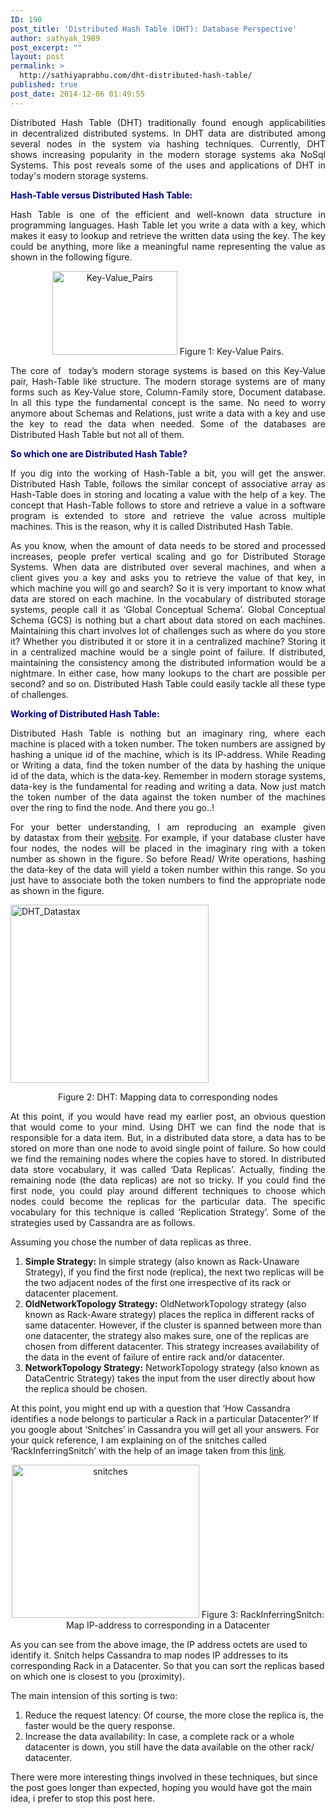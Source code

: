 ```yaml
---
ID: 190
post_title: 'Distributed Hash Table (DHT): Database Perspective'
author: sathyak_1989
post_excerpt: ""
layout: post
permalink: >
  http://sathiyaprabhu.com/dht-distributed-hash-table/
published: true
post_date: 2014-12-06 01:49:55
---
```

<p style="text-align: justify;">Distributed Hash Table (DHT) traditionally found enough applicabilities in decentralized distributed systems. In DHT data are distributed among several nodes in the system via hashing techniques. Currently, DHT shows increasing popularity in the modern storage systems aka NoSql Systems. This post reveals some of the uses and applications of DHT in today's modern storage systems.</p>
<strong><span style="color: #000080;">Hash-Table versus Distributed Hash Table:</span></strong>
<p style="text-align: justify;">Hash Table is one of the efficient and well-known data structure in programming languages. Hash Table let you write a data with a key, which makes it easy to lookup and retrieve the written data using the key. The key could be anything, more like a meaningful name representing the value as shown in the following figure.</p>
<p style="text-align: center;"><a href="http://sathiyaprabhu.com/look-inside/uploads/2014/12/Key-Value_Pairs.png"><img class="aligncenter wp-image" src="http://sathiyaprabhu.com/look-inside/uploads/2014/12/Key-Value_Pairs.png" alt="Key-Value_Pairs" width="200" height="134" /></a> Figure 1: Key-Value Pairs.</p>
<p style="text-align: justify;">The core of  today’s modern storage systems is based on this Key-Value pair, Hash-Table like structure. The modern storage systems are of many forms such as Key-Value store, Column-Family store, Document database. In all this type the fundamental concept is the same. No need to worry anymore about Schemas and Relations, just write a data with a key and use the key to read the data when needed. Some of the databases are Distributed Hash Table but not all of them. <!-- By adding an extra word ‘Distributed’ to Hash-Table, it is normal to have misconception that Distributed Hash Table is nothing but, dividing a Hash-Table (Key-Value data structure) into several smaller Hash-Tables and storing it on multiple machines. --></p>
<span style="color: #000080;"><strong>So which one are Distributed Hash Table?</strong></span>
<p style="text-align: justify;">If you dig into the working of Hash-Table a bit, you will get the answer. Distributed Hash Table, follows the similar concept of associative array as Hash-Table does in storing and locating a value with the help of a key. The concept that Hash-Table follows to store and retrieve a value in a software program is extended to store and retrieve the value across multiple machines. This is the reason, why it is called Distributed Hash Table.</p>
<p style="text-align: justify;">As you know, when the amount of data needs to be stored and processed increases, people prefer vertical scaling and go for Distributed Storage Systems. When data are distributed over several machines, and when a client gives you a key and asks you to retrieve the value of that key, in which machine you will go and search? So it is very important to know what data are stored on each machine. In the vocabulary of distributed storage systems, people call it as ‘Global Conceptual Schema’. Global Conceptual Schema (GCS) is nothing but a chart about data stored on each machines. Maintaining this chart involves lot of challenges such as where do you store it? Whether you distributed it or store it in a centralized machine? Storing it in a centralized machine would be a single point of failure. If distributed, maintaining the consistency among the distributed information would be a nightmare. In either case, how many lookups to the chart are possible per second? and so on. Distributed Hash Table could easily tackle all these type of challenges.</p>
<span style="color: #000080;"><strong>Working of Distributed Hash Table:</strong></span>
<p style="text-align: justify;">Distributed Hash Table is nothing but an imaginary ring, where each machine is placed with a token number. The token numbers are assigned by hashing a unique id of the machine, which is its IP-address. While Reading or Writing a data, find the token number of the data by hashing the unique id of the data, which is the data-key. Remember in modern storage systems, data-key is the fundamental for reading and writing a data. Now just match the token number of the data against the token number of the machines over the ring to find the node. And there you go..!</p>
<p style="text-align: justify;">For your better understanding, I am reproducing an example given by datastax from their <a title="website" href="http://www.datastax.com/docs/1.1/cluster_architecture/partitioning" target="_blank">website</a>. For example, if your database cluster have four nodes, the nodes will be placed in the imaginary ring with a token number as shown in the figure. So before Read/ Write operations, hashing the data-key of the data will yield a token number within this range. So you just have to associate both the token numbers to find the appropriate node as shown in the figure.</p>
<p style="text-align: justify;"><a href="http://sathiyaprabhu.com/look-inside/uploads/2014/12/DHT_Datastax.png"><img class="aligncenter wp-image-199 size-full" src="http://sathiyaprabhu.com/look-inside/uploads/2014/12/DHT_Datastax.png" alt="DHT_Datastax" width="317" height="285" /></a></p>
<p style="text-align: center;">Figure 2: DHT: Mapping data to corresponding nodes</p>
<p style="text-align: justify;">At this point, if you would have read my earlier post, an obvious question that would come to your mind. Using DHT we can find the node that is responsible for a data item. But, in a distributed data store, a data has to be stored on more than one node to avoid single point of failure. So how could we find the remaining nodes where the copies have to stored. In distributed data store vocabulary, it was called ‘Data Replicas’. Actually, finding the remaining node (the data replicas) are not so tricky. If you could find the first node, you could play around different techniques to choose which nodes could become the replicas for the particular data. The specific vocabulary for this technique is called ‘Replication Strategy’. Some of the strategies used by Cassandra are as follows.</p>
Assuming you chose the number of data replicas as three.
<ol>
	<li><strong>Simple Strategy:</strong> In simple strategy (also known as Rack-Unaware Strategy), if you find the first node (replica), the next two replicas will be the two adjacent nodes of the first one irrespective of its rack or datacenter placement.</li>
	<li><strong>OldNetworkTopology Strategy:</strong> OldNetworkTopology strategy (also known as Rack-Aware strategy) places the replica in different racks of same datacenter. However, if the cluster is spanned between more than one datacenter, the strategy also makes sure, one of the replicas are chosen from different datacenter. This strategy increases availability of the data in the event of failure of entire rack and/or datacenter.</li>
	<li><strong>NetworkTopology Strategy:</strong> NetworkTopology strategy (also known as DataCentric Strategy) takes the input from the user directly about how the replica should be chosen.</li>
</ol>
At this point, you might end up with a question that ‘How Cassandra identifies a node belongs to particular a Rack in a particular Datacenter?’ If you google about ‘Snitches’ in Cassandra you will get all your answers. For your quick reference, I am explaining on of the snitches called ‘RackInferringSnitch’ with the help of an image taken from this <a title="link" href="https://www.safaribooksonline.com/library/view/cassandra-high-performance/9781849515122/ch08s03.html" target="_blank">link</a>.
<p style="text-align: center;"><a href="http://sathiyaprabhu.com/look-inside/uploads/2014/12/snitches.jpg"><img class="aligncenter wp-image-197 size-medium" src="http://sathiyaprabhu.com/look-inside/uploads/2014/12/snitches-300x245.jpg" alt="snitches" width="300" height="245" /></a> Figure 3: RackInferringSnitch: Map IP-address to corresponding in a Datacenter</p>
<p style="text-align: left;">As you can see from the above image, the IP address octets are used to identify it. Snitch helps Cassandra to map nodes IP addresses to its corresponding Rack in a Datacenter. So that you can sort the replicas based on which one is closest to you (proximity).</p>
The main intension of this sorting is two:
<ol>
	<li>Reduce the request latency: Of course, the more close the replica is, the faster would be the query response.</li>
	<li>Increase the data availability: In case, a complete rack or a whole datacenter is down, you still have the data available on the other rack/ datacenter.</li>
</ol>
There were more interesting things involved in these techniques, but since the post goes longer than expected, hoping you would have got the main idea, i prefer to stop this post here.